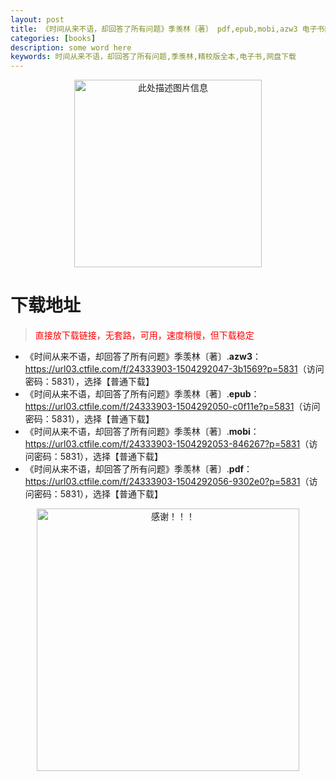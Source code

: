```yaml
---
layout: post
title: 《时间从来不语，却回答了所有问题》季羡林〔著〕 pdf,epub,mobi,azw3 电子书网盘下载
categories: [books]
description: some word here
keywords: 时间从来不语，却回答了所有问题,季羡林,精校版全本,电子书,网盘下载
---
```


<div align="center"><img src="https://qweree.cn/wp-content/uploads/2025/05/sjclby-qhdlsywt-tuya.jpg" alt="此处描述图片信息" width="300px" height="auto"></div>

# 下载地址

> <p style="color:red" >直接放下载链接，无套路，可用，速度稍慢，但下载稳定</p>

- 《时间从来不语，却回答了所有问题》季羡林〔著〕.**azw3**：<https://url03.ctfile.com/f/24333903-1504292047-3b1569?p=5831>（访问密码：5831），选择【普通下载】
- 《时间从来不语，却回答了所有问题》季羡林〔著〕.**epub**：<https://url03.ctfile.com/f/24333903-1504292050-c0f11e?p=5831>（访问密码：5831），选择【普通下载】
- 《时间从来不语，却回答了所有问题》季羡林〔著〕.**mobi**：<https://url03.ctfile.com/f/24333903-1504292053-846267?p=5831>（访问密码：5831），选择【普通下载】
- 《时间从来不语，却回答了所有问题》季羡林〔著〕.**pdf**：<https://url03.ctfile.com/f/24333903-1504292056-9302e0?p=5831>（访问密码：5831），选择【普通下载】

<div align="center"><img src="https://pic.imgdb.cn/item/6707df6bd29ded1a8ce37031.gif" alt="感谢！！！" width="420px" height="auto"/></div>
